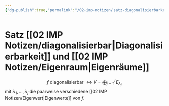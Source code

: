 ```yaml
---
{"dg-publish":true,"permalink":"/02-imp-notizen/satz-diagonalisierbarkeit-und-eigenraeume/"}
---
```


# Satz [[02 IMP Notizen/diagonalisierbar|Diagonalisierbarkeit]] und [[02 IMP Notizen/Eigenraum|Eigenräume]]

$$f\text{ diagonalisierbar }\iff V=\bigoplus_{j=1}^r E_{\lambda_j}$$ mit $\lambda_1,...,\lambda_j$ die paarweise verschiedene [[02 IMP Notizen/Eigenwert|Eigenwerte]] von $f$. 